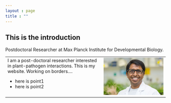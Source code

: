 ```yaml
---
layout : page
title : ""
---
```

## This is the introduction <a name="introduction"></a>
Postdoctoral Researcher at Max Planck Institute for Developmental Biology.

<table>
  <tr><td width="60%" valign="top" align="left">
      I am a post-doctoral researcher interested in plant-pathogen interactions.
      This is my website. Working on borders....
<ul>
  <li>here is point1</li>
  <li>here is point2</li>
</ul></td>
    <td width="40%" style="border: none;">
      <img style="float: center;" src="gsMPI.jpg" width="100%"/>
    </td>
  </tr>
</table>
